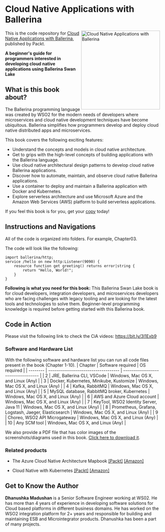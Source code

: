 # Cloud Native Applications with Ballerina

<a href="https://www.packtpub.com/programming/cloud-native-applications-with-ballerina?utm_source=github&utm_medium=repository&utm_campaign=9781800200630"><img src="https://static.packt-cdn.com/products/9781800200630/cover/smaller" alt="Cloud Native Applications with Ballerina" height="256px" align="right"></a>

This is the code repository for [Cloud Native Applications with Ballerina](https://www.packtpub.com/programming/cloud-native-applications-with-ballerina?utm_source=github&utm_medium=repository&utm_campaign=9781800200630), published by Packt.

**A beginner's guide for programmers interested in developing cloud native applications using Ballerina Swan Lake**

## What is this book about?
The Ballerina programming language was created by WSO2 for the modern needs of developers where microservices and cloud native development techniques have become ubiquitous. Ballerina simplifies how programmers develop and deploy cloud native distributed apps and microservices. 

This book covers the following exciting features:
- Understand the concepts and models in cloud native architecture.
- Get to grips with the high-level concepts of building applications with the Ballerina language.
- Use cloud native architectural design patterns to develop cloud native Ballerina applications.
- Discover how to automate, maintain, and observe cloud native Ballerina applications.
- Use a container to deploy and maintain a Ballerina application with Docker and Kubernetes.
- Explore serverless architecture and use Microsoft Azure and the Amazon Web Services (AWS) platform to build serverless applications.

If you feel this book is for you, get your [copy](https://www.amazon.com/dp/1800200633) today!

## Instructions and Navigations
All of the code is organized into folders. For example, Chapter03.

The code will look like the following:
```
import ballerina/http;
service /hello on new http:Listener(9090) { 
    resource function get greeting() returns error|string {
        return "Hello, World!"; 
    }
}
```

**Following is what you need for this book:**
This Ballerina Swan Lake book is for cloud developers, integration developers, and microservices developers who are facing challenges with legacy tooling and are looking for the latest tools and technologies to solve them. Beginner-level programming knowledge is required before getting started with this Ballerina book.

## Code in Action

Please visit the following link to check the CiA videos: https://bit.ly/3l1Exb9



### Software and Hardware List
With the following software and hardware list you can run all code files present in the book (Chapter 1-10).
| Chapter | Software required | OS required |
| -------- | ------------------------------------ | ----------------------------------- |
| 2 | JRE, Ballerina CLI, VSCode | Windows, Mac OS X, and Linux (Any) |
| 3 | Docker, Kubernetes, Minikube, Kustomize | Windows, Mac OS X, and Linux (Any) |
| 4 | Kafka, RabbitMQ | Windows, Mac OS X, and Linux (Any) |
| 5 | MySQL database, RabbitMQ broker, Kubernetes | Windows, Mac OS X, and Linux (Any) |
| 6 | AWS and Azure Cloud account | Windows, Mac OS X, and Linux (Any) |
| 7 | KeyTool, WSO2 Identity Server, Java 11 | Windows, Mac OS X, and Linux (Any) |
| 8 | Prometheus, Grafana, Logstash, Jaeger, Elasticsearch | Windows, Mac OS X, and Linux (Any) |
| 9 |  Choreo, WSO2 API Microgateway | Windows, Mac OS X, and Linux (Any) |
| 10 | Any SCM tool | Windows, Mac OS X, and Linux (Any) |

We also provide a PDF file that has color images of the screenshots/diagrams used in this book. [Click here to download it](https://static.packt-cdn.com/downloads/9781800200630_ColorImages.pdf).

### Related products
* The Azure Cloud Native Architecture Mapbook [[Packt]](https://www.packtpub.com/product/the-azure-cloud-native-architecture-mapbook/9781800562325?utm_source=github&utm_medium=repository&utm_campaign=9781800562325) [[Amazon]](https://www.amazon.com/dp/1800562322)

* Cloud Native with Kubernetes [[Packt]](https://www.packtpub.com/product/cloud-native-with-kubernetes/9781838823078?utm_source=github&utm_medium=repository&utm_campaign=9781838823078) [[Amazon]](https://www.amazon.com/dp/1838823077)


## Get to Know the Author
**Dhanushka Madushan**
is a Senior Software Engineer working at WS02. He has more than 4 years of experience in developing software solutions for Cloud based platforms in different business domains. He has worked on the WSO2 integration platform for 2+ years and responsible for building and maintaining ESB and Microintegrator products. Dhanushka has been a part of many projects.

